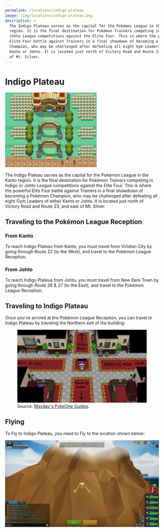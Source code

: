 ```yaml
---
permalink: /locations/indigo-plateau
image: /img/locations/indigo-plateau.png
description: >
  The Indigo Plateau serves as the capital for the Pokémon League in the Kanto
  region. It is the final destination for Pokémon Trainers competing in Indigo or
  Johto League competitions against the Elite Four. This is where the powerful
  Elite Four battle against Trainers in a final showdown of becoming a Pokémon
  Champion, who may be challenged after defeating all eight Gym Leaders of either
  Kanto or Johto. It is located just north of Victory Road and Route 23, and east
  of Mt. Silver.
---
```


# Indigo Plateau

![indigo plateau](/img/locations/indigo-plateau.png)

The Indigo Plateau serves as the capital for the Pokémon League in the Kanto
region. It is the final destination for Pokémon Trainers competing in Indigo or
Johto League competitions against the Elite Four. This is where the powerful
Elite Four battle against Trainers in a final showdown of becoming a Pokémon
Champion, who may be challenged after defeating all eight Gym Leaders of either
Kanto or Johto. It is located just north of Victory Road and Route 23, and east
of Mt. Silver.

## Traveling to the Pokémon League Reception

### From Kanto

To reach Indigo Plateau from Kanto, you must travel from Viridian City by going
through Route 22 (to the West), and travel to the Pokémon League Reception.

### From Johto

To reach Indigo Plateua from Johto, you must travel from New Bark Town by going
through Route 26 & 27 (to the East), and travel to the Pokémon League Reception.

## Traveling to Indigo Plateau

Once you've arrived at the Pokémon League Reception, you can travel to Indigo
Plateau by traveling the Northern exit of the building:

<figure class="figure">
  <img src="/img/maps/switch-regions.png" class="figure-img img-fluid rounded" alt="switch-regions">
  <figcaption class="figure-caption text-right">Source: <a href="https://imgur.com/a/312yWyg" target="_blank">Mayday's PokeOne Guides</a>.</figcaption>
</figure>

## Flying

To Fly to Indigo Plateau, you need to Fly to the location shown below:

![fly to indigo](/img/maps/fly-to-indigo-plateau.png)
